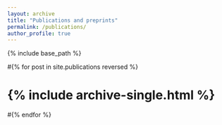 ```yaml
---
layout: archive
title: "Publications and preprints"
permalink: /publications/
author_profile: true
---
```


<!--
{% if author.googlescholar %}
  You can also find my articles on <u><a href="{{author.googlescholar}}">my Google Scholar profile</a>.</u>
{% endif %}
-->

{% include base_path %}

<!--
Thanks to https://github.com/academicpages/academicpages.github.io/issues/48#issuecomment-418460161
-->

#{% for post in site.publications reversed %}
#  {% include archive-single.html %}
#{% endfor %}


